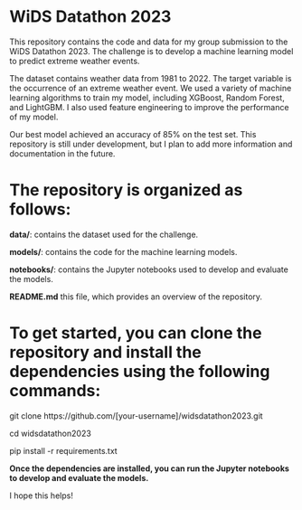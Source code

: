 # WiDS Datathon 2023
This repository contains the code and data for my group submission to the WiDS Datathon 2023. The challenge is to develop a machine learning model to predict extreme weather events.
<p>The dataset contains weather data from 1981 to 2022. The target variable is the occurrence of an extreme weather event.
We used a variety of machine learning algorithms to train my model, including XGBoost, Random Forest, and LightGBM. I also used feature engineering to improve the performance of my model.</p>
<p>Our best model achieved an accuracy of 85% on the test set. This repository is still under development, but I plan to add more information and documentation in the future.</p>

# The repository is organized as follows:
<p><b>data/</b>: contains the dataset used for the challenge.</p>
<p><b>models/</b>: contains the code for the machine learning models.</p>
<p><b>notebooks/</b>: contains the Jupyter notebooks used to develop and evaluate the models.</p>
<p><b>README.md</b> this file, which provides an overview of the repository.</p>

# To get started, you can clone the repository and install the dependencies using the following commands:
<p>git clone https://github.com/[your-username]/widsdatathon2023.git</p>
<p>cd widsdatathon2023</p>
<p>pip install -r requirements.txt</p>

<p><b>Once the dependencies are installed, you can run the Jupyter notebooks to develop and evaluate the models.</b></p>
I hope this helps!
